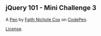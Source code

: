 jQuery 101 - Mini Challenge 3
-----------------------------


A [Pen](https://codepen.io/codinglumos/pen/RwYBLJX) by [Faith Nichole Cox](https://codepen.io/codinglumos) on [CodePen](https://codepen.io).

[License](https://codepen.io/license/pen/RwYBLJX).